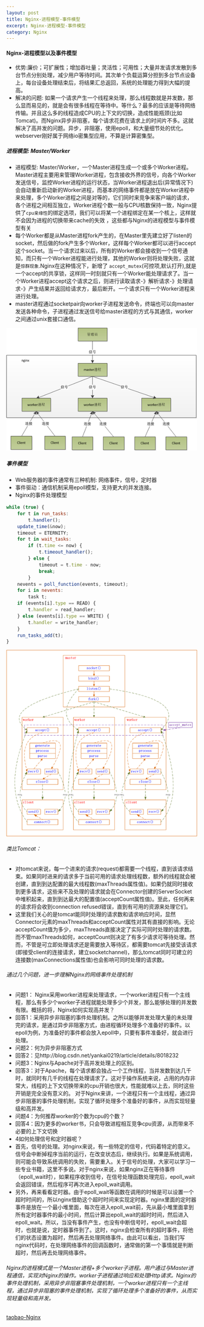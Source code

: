 ```yaml
---
layout: post
title: Nginx-进程模型-事件模型
excerpt: Nginx-进程模型-事件模型
category: Nginx
---
```


#### Nginx-进程模型以及事件模型

- 优势:廉价；可扩展性；增加吞吐量；灵活性；可用性；大量并发请求发散到多台节点分别处理，减少用户等待时间。其次单个负载运算分担到多台节点设备上，每台设备处理结束后，将结果汇总返回，系统的处理能力得到大幅的提高。
- 解决的问题: 如果一个请求产生一个线程来处理，那么线程数就是并发数，那么显而易见的，就是会有很多线程在等待中。等什么？最多的应该是等待网络传输。并且这么多的线程造成CPU的上下文的切换，造成性能瓶颈(比如Tomcat)。而Nginx异步非阻塞，每个请求花费在请求上的时间片不多。这就解决了高并发的问题。异步，非阻塞，使用epoll，和大量细节处的优化。webserver刚好属于网络io密集型应用，不算是计算密集型。

##### 进程模型: Master/Worker
- 进程模型: Master/Worker，一个Master进程生成一个或多个Worker进程。Master进程主要用来管理Worker进程，包含接收外界的信号，向各个Worker发送信号，监控Worker进程的运行状态，当Worker进程退出后(异常情况下)会自动重新启动新的Worker进程，而基本的网络事件都是放在Worker进程中来处理，多个Worker进程之间是对等的，它们同时来竞争来客户端的请求，各个进程之间相互独立，Worker进程个数一般与CPU核数保持一致，Nginx提供了`cpu亲缘性`的绑定选项，我们可以将某一个进程绑定在某一个核上，这样就不会因为进程的切换带来cache的失效 ，这些都与Nginx的进程模型与事件模型有关
- 每个Worker都是从Master进程fork产生的，在Master里先建立好了listen的socket，然后做的fork产生多个Worker，这样每个Worker都可以进行accept这个socket。当一个请求过来以后，所有的Worker都会接收到一个信号通知，而只有一个Worker进程能进行处理，其他的Worker则将处理失败，这就是`惊群现象`.Nginx在这种情况下，新增了 `accept_mutex`(可控项,默认打开),就是一个accept的共享锁，这样同一时刻就只有一个Worker能处理请求了。当一个Worker进程accept这个请求之后，则进行读取请求-》解析请求-》处理请求-》产生结果并返回给请求方，最后断开。一个请求只有一个Worker进程来进行处理。
- master进程通过socketpair向worker子进程发送命令，终端也可以向master发送各种命令，子进程通过发送信号给master进程的方式与其通信，worker之间通过unix套接口通信。

![Nginx01](https://raw.githubusercontent.com/MichaelYgZhang/michaelygzhang.github.io/master/images/nginx01.png)

##### 事件模型
- Web服务器的事件通常有三种机制: 网络事件，信号，定时器
- 事件驱动：通信机制采用epoll模型，支持更大的并发连接。
- Nginx的事件处理模型

```js
while (true) {
    for t in run_tasks:
        t.handler();
    update_time(&now);
    timeout = ETERNITY;
    for t in wait_tasks:
        if (t.time <= now) {
            t.timeout_handler();
        } else {
            timeout = t.time - now;
            break;
        }
    nevents = poll_function(events, timeout);
    for i in nevents:
        task t;
    if (events[i].type == READ) {
        t.handler = read_handler;
    } else (events[i].type == WRITE) {
        t.handler = write_handler;
    }
    run_tasks_add(t);
}
```

![Nginx02](https://raw.githubusercontent.com/MichaelYgZhang/michaelygzhang.github.io/master/images/nginx02.png)



###### 类比Tomcat：
- 对tomcat来说，每一个进来的请求(request)都需要一个线程，直到该请求结束。如果同时进来的请求多于当前可用的请求处理线程数，额外的线程就会被创建，直到到达配置的最大线程数(maxThreads属性值)。如果仍就同时接收到更多请求，这些来不及处理的请求就会在Connector创建的ServerSocket中堆积起来，直到到达最大的配置值(acceptCount属性值)。至此，任何再来的请求将会收到connection refused错误，直到有可用的资源来处理它们。
- 这里我们关心的是tomcat能同时处理的请求数和请求响应时间，显然Connector元素的maxThreads和acceptCount属性对其有直接的影响。无论acceptCount值为多少，maxThreads直接决定了实际可同时处理的请求数。而不管maxThreads如何，acceptCount则决定了有多少请求可等待处理。然而，不管是可立即处理请求还是需要放入等待区，都需要tomcat先接受该请求(即接受client的连接请求，建立socketchannel)，那么tomcat同时可建立的连接数(maxConnections属性值)也会影响可同时处理的请求数。

###### 通过几个问题，进一步理解Nginx的网络事件处理机制
- 问题1： Nginx采用worker进程来处理请求，一个worker进程只有一个主线程，那么有多少个worker子进程就能处理多少个并发，那么能够处理的并发数有限。概括的将，Nginx如何实现高并发？
- 回答1：采用异步非阻塞的事件处理机制。之所以能够并发处理大量的未处理完的请求，是通过异步非阻塞方式，由进程循环处理多个准备好的事件。以epoll为例，为准备好的事件都会放入epoll中，只要有事件准备好，就会进行处理。                   
- 问题2：何为异步非阻塞方式
- 回答2：见http://blog.csdn.net/yankai0219/article/details/8018232
- 问题3：Nginx与Apache对于高并发处理上的区别。
- 回答3：对于Apache，每个请求都会独占一个工作线程，当并发数到达几千时，就同时有几千的线程在处理请求了。这对于操作系统来说，占用的内存非常大，线程的上下文切换带来的cpu开销也很大，性能就难以上去，同时这些开销是完全没有意义的。
对于Nginx来讲，一个进程只有一个主线程，通过异步非阻塞的事件处理机制，实现了循环处理多个准备好的事件，从而实现轻量级和高并发。
- 问题4：为何推荐worker的个数为cpu的个数？
- 回答4：因为更多的worker书，只会导致进程相互竞争cpu资源，从而带来不必要的上下文切换
- 4如何处理信号和定时器呢？
- 首先，信号的处理。对nginx来说，有一些特定的信号，代码着特定的意义。信号会中断掉程序当前的运行，在改变状态后，继续执行。如果是系统调用，则可能会导致系统调用的失败，需要重入。关于信号的处理，大家可以学习一些专业书籍，这里不多说。对于nginx来说，如果nginx正在等待事件（epoll_wait时），如果程序收到信号，在信号处理函数处理完后，epoll_wait会返回错误，然后程序可再次进入epoll_wait调用。
- 另外，再来看看定时器。由于epoll_wait等函数在调用的时候是可以设置一个超时时间的，所以nginx借助这个超时时间来实现定时器。nginx里面的定时器事件是放在一个最小堆里面，每次在进入epoll_wait前，先从最小堆里面拿到所有定时器事件的最小时间，然后计算出epoll_wait的超时时间，然后进入epoll_wait。所以，当没有事件产生，也没有中断信号时，epoll_wait会超时，也就是说，定时器事件到了。这时，nginx会检查所有的超时事件，将他们的状态设置为超时，然后再去处理网络事件。由此可以看出，当我们写nginx代码时，在处理网络事件的回调函数时，通常做的第一个事情就是判断超时，然后再去处理网络事件。

###### Nginx的进程模式是一个Master进程+多个worker子进程。用户通过与Master进程通信，实现对Nginx的操作。worker子进程通过响应和处理Http请求。Nginx的事件处理机制，采用异步非阻塞事件处理机制，一个worker进程只有一个主线程，通过异步非阻塞的事件处理机制，实现了循环处理多个准备好的事件，从而实现轻量级和高并发。

[taobao-Nginx](http://tengine.taobao.org/book/chapter_2.html#connection)
